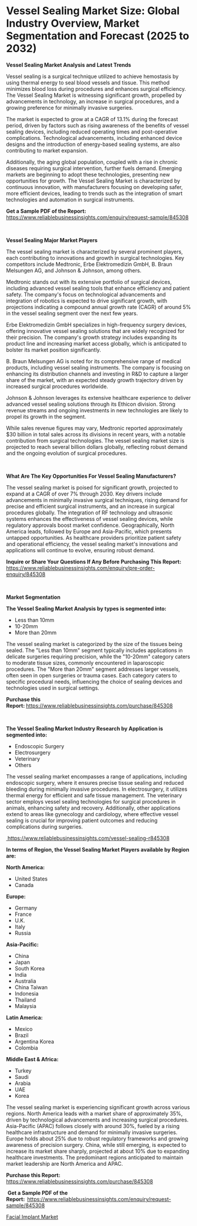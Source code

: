 <p><h1>Vessel Sealing Market Size: Global Industry Overview, Market Segmentation and Forecast (2025 to 2032)</h1></p><p><strong>Vessel Sealing Market Analysis and Latest Trends</strong></p>
<p><p>Vessel sealing is a surgical technique utilized to achieve hemostasis by using thermal energy to seal blood vessels and tissue. This method minimizes blood loss during procedures and enhances surgical efficiency. The Vessel Sealing Market is witnessing significant growth, propelled by advancements in technology, an increase in surgical procedures, and a growing preference for minimally invasive surgeries. </p><p>The market is expected to grow at a CAGR of 13.1% during the forecast period, driven by factors such as rising awareness of the benefits of vessel sealing devices, including reduced operating times and post-operative complications. Technological advancements, including enhanced device designs and the introduction of energy-based sealing systems, are also contributing to market expansion. </p><p>Additionally, the aging global population, coupled with a rise in chronic diseases requiring surgical intervention, further fuels demand. Emerging markets are beginning to adopt these technologies, presenting new opportunities for growth. The Vessel Sealing Market is characterized by continuous innovation, with manufacturers focusing on developing safer, more efficient devices, leading to trends such as the integration of smart technologies and automation in surgical instruments.</p></p>
<p><strong>Get a Sample PDF of the Report:&nbsp;</strong> <a href="https://www.reliablebusinessinsights.com/enquiry/request-sample/845308?utm_campaign=2984&utm_medium=2&utm_source=Github&utm_content=ia&utm_term=03032025&utm_id=vessel-sealing">https://www.reliablebusinessinsights.com/enquiry/request-sample/845308</a></p>
<p>&nbsp;</p>
<p><strong>Vessel Sealing Major Market Players</strong></p>
<p><p>The vessel sealing market is characterized by several prominent players, each contributing to innovations and growth in surgical technologies. Key competitors include Medtronic, Erbe Elektromedizin GmbH, B. Braun Melsungen AG, and Johnson & Johnson, among others.</p><p>Medtronic stands out with its extensive portfolio of surgical devices, including advanced vessel sealing tools that enhance efficiency and patient safety. The company's focus on technological advancements and integration of robotics is expected to drive significant growth, with projections indicating a compound annual growth rate (CAGR) of around 5% in the vessel sealing segment over the next few years.</p><p>Erbe Elektromedizin GmbH specializes in high-frequency surgery devices, offering innovative vessel sealing solutions that are widely recognized for their precision. The company's growth strategy includes expanding its product line and increasing market access globally, which is anticipated to bolster its market position significantly.</p><p>B. Braun Melsungen AG is noted for its comprehensive range of medical products, including vessel sealing instruments. The company is focusing on enhancing its distribution channels and investing in R&D to capture a larger share of the market, with an expected steady growth trajectory driven by increased surgical procedures worldwide.</p><p>Johnson & Johnson leverages its extensive healthcare experience to deliver advanced vessel sealing solutions through its Ethicon division. Strong revenue streams and ongoing investments in new technologies are likely to propel its growth in the segment.</p><p>While sales revenue figures may vary, Medtronic reported approximately $30 billion in total sales across its divisions in recent years, with a notable contribution from surgical technologies. The vessel sealing market size is projected to reach several billion dollars globally, reflecting robust demand and the ongoing evolution of surgical procedures.</p></p>
<p>&nbsp;</p>
<p><strong>What Are The Key Opportunities For Vessel Sealing Manufacturers?</strong></p>
<p><p>The vessel sealing market is poised for significant growth, projected to expand at a CAGR of over 7% through 2030. Key drivers include advancements in minimally invasive surgical techniques, rising demand for precise and efficient surgical instruments, and an increase in surgical procedures globally. The integration of RF technology and ultrasonic systems enhances the effectiveness of vessel sealing devices, while regulatory approvals boost market confidence. Geographically, North America leads, followed by Europe and Asia-Pacific, which presents untapped opportunities. As healthcare providers prioritize patient safety and operational efficiency, the vessel sealing market's innovations and applications will continue to evolve, ensuring robust demand.</p></p>
<p><strong>Inquire or Share Your Questions If Any Before Purchasing This Report:</strong> <a href="https://www.reliablebusinessinsights.com/enquiry/pre-order-enquiry/845308?utm_campaign=2984&utm_medium=2&utm_source=Github&utm_content=ia&utm_term=03032025&utm_id=vessel-sealing">https://www.reliablebusinessinsights.com/enquiry/pre-order-enquiry/845308</a></p>
<p>&nbsp;</p>
<p><strong>Market Segmentation</strong></p>
<p><strong>The Vessel Sealing Market Analysis by types is segmented into:</strong></p>
<p><ul><li>Less than 10mm</li><li>10-20mm</li><li>More than 20mm</li></ul></p>
<p><p>The vessel sealing market is categorized by the size of the tissues being sealed. The "Less than 10mm" segment typically includes applications in delicate surgeries requiring precision, while the "10-20mm" category caters to moderate tissue sizes, commonly encountered in laparoscopic procedures. The "More than 20mm" segment addresses larger vessels, often seen in open surgeries or trauma cases. Each category caters to specific procedural needs, influencing the choice of sealing devices and technologies used in surgical settings.</p></p>
<p><strong>Purchase this Report:&nbsp;</strong><a href="https://www.reliablebusinessinsights.com/purchase/845308?utm_campaign=2984&utm_medium=2&utm_source=Github&utm_content=ia&utm_term=03032025&utm_id=vessel-sealing">https://www.reliablebusinessinsights.com/purchase/845308</a></p>
<p>&nbsp;</p>
<p><strong>The Vessel Sealing Market Industry Research by Application is segmented into:</strong></p>
<p><ul><li>Endoscopic Surgery</li><li>Electrosurgery</li><li>Veterinary</li><li>Others</li></ul></p>
<p><p>The vessel sealing market encompasses a range of applications, including endoscopic surgery, where it ensures precise tissue sealing and reduced bleeding during minimally invasive procedures. In electrosurgery, it utilizes thermal energy for efficient and safe tissue management. The veterinary sector employs vessel sealing technologies for surgical procedures in animals, enhancing safety and recovery. Additionally, other applications extend to areas like gynecology and cardiology, where effective vessel sealing is crucial for improving patient outcomes and reducing complications during surgeries.</p></p>
<p><a href="https://www.reliablebusinessinsights.com/vessel-sealing-r845308?utm_campaign=2984&utm_medium=2&utm_source=Github&utm_content=ia&utm_term=03032025&utm_id=vessel-sealing">&nbsp;https://www.reliablebusinessinsights.com/vessel-sealing-r845308</a></p>
<p><strong>In terms of Region, the Vessel Sealing Market Players available by Region are:</strong></p>
<p>
    <p> <strong> North America: </strong>
        <ul>
            <li>United States</li>
            <li>Canada</li>
        </ul>
        </p> 
    <p> <strong> Europe: </strong>
        <ul>
            <li>Germany</li>
            <li>France</li>
            <li>U.K.</li>
            <li>Italy</li>
            <li>Russia</li>
        </ul>
        </p> 
    <p> <strong> Asia-Pacific: </strong>
        <ul>
            <li>China</li>
            <li>Japan</li>
            <li>South Korea</li>
            <li>India</li>
            <li>Australia</li>
            <li>China Taiwan</li>
            <li>Indonesia</li>
            <li>Thailand</li>
            <li>Malaysia</li>
        </ul>
        </p> 
    <p> <strong> Latin America: </strong>
        <ul>
            <li>Mexico</li>
            <li>Brazil</li>
            <li>Argentina Korea</li>
            <li>Colombia</li>
        </ul>
        </p> 
    <p> <strong> Middle East & Africa: </strong>
        <ul>
            <li>Turkey</li>
            <li>Saudi</li>
            <li>Arabia</li>
            <li>UAE</li>
            <li>Korea</li>
        </ul>
    </p>
    </p>
<p><p>The vessel sealing market is experiencing significant growth across various regions. North America leads with a market share of approximately 35%, driven by technological advancements and increasing surgical procedures. Asia-Pacific (APAC) follows closely with around 30%, fueled by a rising healthcare infrastructure and demand for minimally invasive surgeries. Europe holds about 25% due to robust regulatory frameworks and growing awareness of precision surgery. China, while still emerging, is expected to increase its market share sharply, projected at about 10% due to expanding healthcare investments. The predominant regions anticipated to maintain market leadership are North America and APAC.</p></p>
<p><strong>Purchase this Report: </strong><a href="https://www.reliablebusinessinsights.com/purchase/845308?utm_campaign=2984&utm_medium=2&utm_source=Github&utm_content=ia&utm_term=03032025&utm_id=vessel-sealing">https://www.reliablebusinessinsights.com/purchase/845308</a></p>
<p>&nbsp;<strong>Get a Sample PDF of the Report:&nbsp;&nbsp;</strong><a href="https://www.reliablebusinessinsights.com/enquiry/request-sample/845308?utm_campaign=2984&utm_medium=2&utm_source=Github&utm_content=ia&utm_term=03032025&utm_id=vessel-sealing">https://www.reliablebusinessinsights.com/enquiry/request-sample/845308</a></p>
<p><strong></strong></p>
<p><p><a href="https://github.com/jerhoskinson197676/Market-Research-Report-List-1/blob/main/facial-implant-market.md?utm_campaign=2984&utm_medium=2&utm_source=Github&utm_content=ia&utm_term=03032025&utm_id=vessel-sealing">Facial Implant Market</a></p></p>
